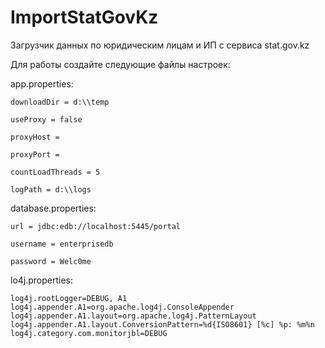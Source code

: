 # ImportStatGovKz

Загрузчик данных по юридическим лицам и ИП с сервиса stat.gov.kz

Для работы создайте следующие файлы настроек:

app.properties:

    downloadDir = d:\\temp

    useProxy = false

    proxyHost =

    proxyPort =

    countLoadThreads = 5

    logPath = d:\\logs

database.properties:

    url = jdbc:edb://localhost:5445/portal

    username = enterprisedb

    password = Welc0me

lo4j.properties:

    log4j.rootLogger=DEBUG, A1
    log4j.appender.A1=org.apache.log4j.ConsoleAppender
    log4j.appender.A1.layout=org.apache.log4j.PatternLayout
    log4j.appender.A1.layout.ConversionPattern=%d{ISO8601} [%c] %p: %m%n
    log4j.category.com.monitorjbl=DEBUG
